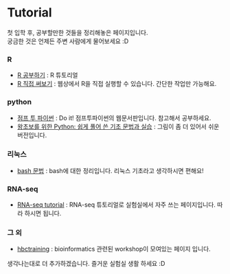 # Tutorial

첫 입학 후, 공부할만한 것들을 정리해놓은 페이지입니다.  
궁금한 것은 언제든 주변 사람에게 물어보세요 :D  

### R
- [R 공부하기](https://misdb.github.io/R/R-Tutorial/) : R 튜토리얼  
- [R 직접 써보기](https://campus.datacamp.com/courses/free-introduction-to-r/chapter-1-intro-to-basics-1?ex=1) : 웹상에서 R을 직접 실행할 수 있습니다. 간단한 작업만 가능해요.  

### python
- [점프 투 파이썬](https://wikidocs.net/book/1) : Do it! 점프투파이썬의 웹문서판입니다. 참고해서 공부하세요.  
- [왕초보를 위한 Python: 쉽게 풀어 쓴 기초 문법과 실습](https://wikidocs.net/book/2) : 그림이 좀 더 있어서 쉬운 버전입니다.  

### 리눅스
- [bash 문법](https://wikidocs.net/book/2370) : bash에 대한 정리입니다. 리눅스 기초라고 생각하시면 편해요!  

### RNA-seq
- [RNA-seq tutorial](https://github.com/griffithlab/rnaseq_tutorial) : RNA-seq 튜토리얼로 실험실에서 자주 쓰는 페이지입니다. 따라 하시면 됩니다.  

### 그 외
- [hbctraining](https://github.com/hbctraining/Training-modules) : bioinformatics 관련된 workshop이 모여있는 페이지 입니다.  

생각나는대로 더 추가하겠습니다.
즐거운 실험실 생활 하세요 :D